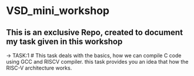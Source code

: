 # VSD_mini_workshop
This is an exclusive Repo, created to document my task given in this workshop
---
→ TASK:1   # This task deals with the basics, how we can compile C code using GCC and RISCV compiler. this task provides you an idea that how the RISC-V architecture works.
